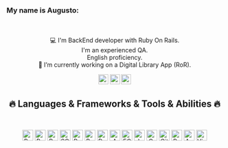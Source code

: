 ### My name is Augusto:
<p align="center">
 <br>
 <br>
 💻 I'm BackEnd developer with Ruby On Rails. 
 <br>
 I'm an experienced QA. 
 <br>
 English proficiency.
 <br>
 🔭 I’m currently working on a Digital Library App (RoR).
 <br>
</p>
<p align="center"> 
  <a href="https://www.linkedin.com/in/augustocarissimo/"><img src="https://img.shields.io/badge/linkedin-%230077B5.svg?&style=for-the-badge&logo=linkedin&logoColor=white" height=23></a> 
  <a href="mailto:augusto.carissimo@gmail.com"><img src="https://img.shields.io/badge/Gmail-D14836?style=for-the-badge&logo=gmail&logoColor=white" height=23></a> 
  <a href="http://wa.me//5491165102255"><img src="https://img.shields.io/badge/WhatsApp-25D366?style=for-the-badge&logo=whatsapp&logoColor=white" height=23></a> 
</p>
<h2 align="center">🔥 Languages & Frameworks & Tools & Abilities 🔥</h2>
<br>
<p align="center">
  <img title="Ruby" height="25" src="https://upload.wikimedia.org/wikipedia/commons/thumb/7/73/Ruby_logo.svg/400px-Ruby_logo.svg.png"></code>
  <img title="Ruby On Rails" height="25" src="https://upload.wikimedia.org/wikipedia/commons/thumb/6/62/Ruby_On_Rails_Logo.svg/1920px-Ruby_On_Rails_Logo.svg.png">
  <img title="Rspec" height="25" src="https://rspec.info/images/logo.png">
  <img title="SQL" height="25" src="https://upload.wikimedia.org/wikipedia/commons/6/6f/Sql_database_shortcut_icon.png">
  <img title="PostgreSQL" height="25" src="https://upload.wikimedia.org/wikipedia/commons/thumb/2/29/Postgresql_elephant.svg/400px-Postgresql_elephant.svg.png">
  <img title="Bash" height="25" src="https://upload.wikimedia.org/wikipedia/commons/thumb/8/82/Gnu-bash-logo.svg/240px-Gnu-bash-logo.svg.png">
  <img title="Docker" height="25" src="https://upload.wikimedia.org/wikipedia/en/thumb/f/f4/Docker_logo.svg/240px-Docker_logo.svg.png">
  <img title="AWS" height="25" src="https://upload.wikimedia.org/wikipedia/commons/thumb/1/1d/AmazonWebservices_Logo.svg/400px-AmazonWebservices_Logo.svg.png">
  <img title="EC2" height="25" src="https://upload.wikimedia.org/wikipedia/commons/thumb/b/b9/AWS_Simple_Icons_Compute_Amazon_EC2_Instances.svg/400px-AWS_Simple_Icons_Compute_Amazon_EC2_Instances.svg.png">
  <img title="Javascript" height="25" src="https://upload.wikimedia.org/wikipedia/commons/6/6a/JavaScript-logo.png">
  <img title="GraphQL" height="25" src="https://upload.wikimedia.org/wikipedia/commons/thumb/1/17/GraphQL_Logo.svg/450px-GraphQL_Logo.svg.png">
  <img title="GitHub" height="25" src="https://upload.wikimedia.org/wikipedia/commons/thumb/c/c2/GitHub_Invertocat_Logo.svg/400px-GitHub_Invertocat_Logo.svg.png">
  <img title="Python" height="25" src="https://upload.wikimedia.org/wikipedia/commons/thumb/c/c3/Python-logo-notext.svg/242px-Python-logo-notext.svg.png">
  <img title="Apache Spark" height="25" src="https://upload.wikimedia.org/wikipedia/commons/e/ea/Spark-logo-192x100px.png">
  <img title="Visual Studio Code" height="25" src="https://upload.wikimedia.org/wikipedia/commons/thumb/9/9a/Visual_Studio_Code_1.35_icon.svg/150px-Visual_Studio_Code_1.35_icon.svg.png">
</p>
